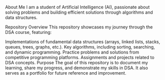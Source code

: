 About Me
I am a student of Artificial Intelligence (AI), passionate about solving problems and building efficient solutions through algorithms and data structures.

Repository Overview
This repository showcases my journey through the DSA course, featuring:

Implementations of fundamental data structures (arrays, linked lists, stacks, queues, trees, graphs, etc.).
Key algorithms, including sorting, searching, and dynamic programming.
Practice problems and solutions from competitive programming platforms.
Assignments and projects related to DSA concepts.
Purpose
The goal of this repository is to document my learning, share my progress, and demonstrate my skills in DSA. It also serves as a portfolio for future reference and improvement.

